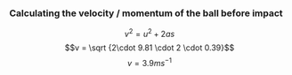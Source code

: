 ### Calculating the velocity / momentum of the ball before impact
$$v^2 = u^2 + 2as$$
$$v = \sqrt {2\cdot 9.81 \cdot 2 \cdot 0.39}$$
$$ v = 3.9 ms^{-1}$$
